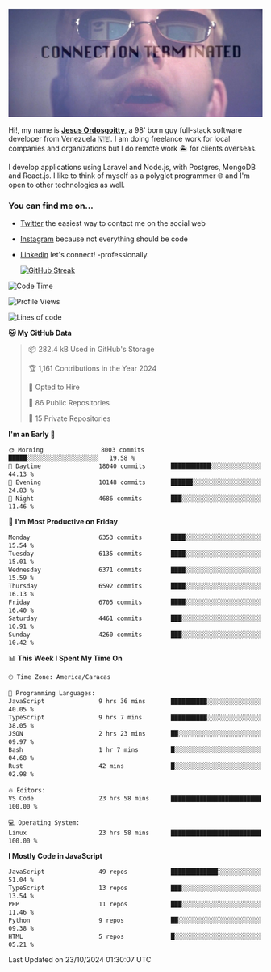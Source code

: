 ![hackers movie reference](./disconnected.jpg)

Hi!, my name is [**Jesus Ordosgoitty**](https://jodaz.dev), a 98' born guy full-stack software developer from Venezuela 🇻🇪. I am doing freelance work for local companies and organizations but I do remote work 🏝️ for clients overseas. 

I develop applications using Laravel and Node.js, with Postgres, MongoDB and React.js. I like to think of myself as a polyglot programmer 🌐 and I'm open to other technologies as well.

### You can find me on...

- [Twitter](https://twitter.com/jodaz_) the easiest way to contact me on the social web
- [Instagram](https://instagram.com/jodaz_) because not everything should be code
- [Linkedin](https://linkedin.com/in/jodaz) let's connect! -professionally.


    [![GitHub Streak](https://streak-stats.demolab.com?user=jodaz&theme=tokyonight)](https://git.io/streak-stats)

<!--START_SECTION:waka-->
![Code Time](http://img.shields.io/badge/Code%20Time-7%2C433%20hrs%2015%20mins-blue)

![Profile Views](http://img.shields.io/badge/Profile%20Views-0-blue)

![Lines of code](https://img.shields.io/badge/From%20Hello%20World%20I%27ve%20Written-82.5%20million%20lines%20of%20code-blue)

**🐱 My GitHub Data** 

> 📦 282.4 kB Used in GitHub's Storage 
 > 
> 🏆 1,161 Contributions in the Year 2024
 > 
> 💼 Opted to Hire
 > 
> 📜 86 Public Repositories 
 > 
> 🔑 15 Private Repositories 
 > 
**I'm an Early 🐤** 

```text
🌞 Morning                8003 commits        █████░░░░░░░░░░░░░░░░░░░░   19.58 % 
🌆 Daytime                18040 commits       ███████████░░░░░░░░░░░░░░   44.13 % 
🌃 Evening                10148 commits       ██████░░░░░░░░░░░░░░░░░░░   24.83 % 
🌙 Night                  4686 commits        ███░░░░░░░░░░░░░░░░░░░░░░   11.46 % 
```
📅 **I'm Most Productive on Friday** 

```text
Monday                   6353 commits        ████░░░░░░░░░░░░░░░░░░░░░   15.54 % 
Tuesday                  6135 commits        ████░░░░░░░░░░░░░░░░░░░░░   15.01 % 
Wednesday                6371 commits        ████░░░░░░░░░░░░░░░░░░░░░   15.59 % 
Thursday                 6592 commits        ████░░░░░░░░░░░░░░░░░░░░░   16.13 % 
Friday                   6705 commits        ████░░░░░░░░░░░░░░░░░░░░░   16.40 % 
Saturday                 4461 commits        ███░░░░░░░░░░░░░░░░░░░░░░   10.91 % 
Sunday                   4260 commits        ███░░░░░░░░░░░░░░░░░░░░░░   10.42 % 
```


📊 **This Week I Spent My Time On** 

```text
🕑︎ Time Zone: America/Caracas

💬 Programming Languages: 
JavaScript               9 hrs 36 mins       ██████████░░░░░░░░░░░░░░░   40.05 % 
TypeScript               9 hrs 7 mins        ██████████░░░░░░░░░░░░░░░   38.05 % 
JSON                     2 hrs 23 mins       ██░░░░░░░░░░░░░░░░░░░░░░░   09.97 % 
Bash                     1 hr 7 mins         █░░░░░░░░░░░░░░░░░░░░░░░░   04.68 % 
Rust                     42 mins             █░░░░░░░░░░░░░░░░░░░░░░░░   02.98 % 

🔥 Editors: 
VS Code                  23 hrs 58 mins      █████████████████████████   100.00 % 

💻 Operating System: 
Linux                    23 hrs 58 mins      █████████████████████████   100.00 % 
```

**I Mostly Code in JavaScript** 

```text
JavaScript               49 repos            █████████████░░░░░░░░░░░░   51.04 % 
TypeScript               13 repos            ███░░░░░░░░░░░░░░░░░░░░░░   13.54 % 
PHP                      11 repos            ███░░░░░░░░░░░░░░░░░░░░░░   11.46 % 
Python                   9 repos             ██░░░░░░░░░░░░░░░░░░░░░░░   09.38 % 
HTML                     5 repos             █░░░░░░░░░░░░░░░░░░░░░░░░   05.21 % 
```




 Last Updated on 23/10/2024 01:30:07 UTC
<!--END_SECTION:waka-->
